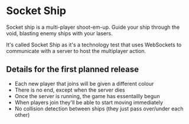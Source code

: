 # Socket Ship

Socket ship is a multi-player shoot-em-up. Guide your ship through the void, blasting enemy ships with your lasers.

It's called Socket Ship as it's a technology test that uses WebSockets to communicate with a server to host the multiplayer action.

## Details for the first planned release

* Each new player that joins will be given a different colour
* There is no end, except when the server dies
* Once the server is running, the game has essentailly begun
* When players join they'll be able to start moving immediately
* No collision detection between ships (they just pass over/under each other)
